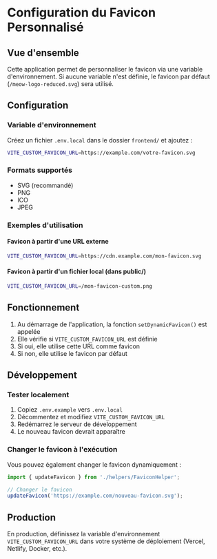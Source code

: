 # Configuration du Favicon Personnalisé

## Vue d'ensemble

Cette application permet de personnaliser le favicon via une variable d'environnement. Si aucune variable n'est définie, le favicon par défaut (`/meow-logo-reduced.svg`) sera utilisé.

## Configuration

### Variable d'environnement

Créez un fichier `.env.local` dans le dossier `frontend/` et ajoutez :

```bash
VITE_CUSTOM_FAVICON_URL=https://example.com/votre-favicon.svg
```

### Formats supportés

- SVG (recommandé)
- PNG
- ICO
- JPEG

### Exemples d'utilisation

#### Favicon à partir d'une URL externe

```bash
VITE_CUSTOM_FAVICON_URL=https://cdn.example.com/mon-favicon.svg
```

#### Favicon à partir d'un fichier local (dans public/)

```bash
VITE_CUSTOM_FAVICON_URL=/mon-favicon-custom.png
```

## Fonctionnement

1. Au démarrage de l'application, la fonction `setDynamicFavicon()` est appelée
2. Elle vérifie si `VITE_CUSTOM_FAVICON_URL` est définie
3. Si oui, elle utilise cette URL comme favicon
4. Si non, elle utilise le favicon par défaut

## Développement

### Tester localement

1. Copiez `.env.example` vers `.env.local`
2. Décommentez et modifiez `VITE_CUSTOM_FAVICON_URL`
3. Redémarrez le serveur de développement
4. Le nouveau favicon devrait apparaître

### Changer le favicon à l'exécution

Vous pouvez également changer le favicon dynamiquement :

```typescript
import { updateFavicon } from './helpers/FaviconHelper';

// Changer le favicon
updateFavicon('https://example.com/nouveau-favicon.svg');
```

## Production

En production, définissez la variable d'environnement `VITE_CUSTOM_FAVICON_URL` dans votre système de déploiement (Vercel, Netlify, Docker, etc.).
